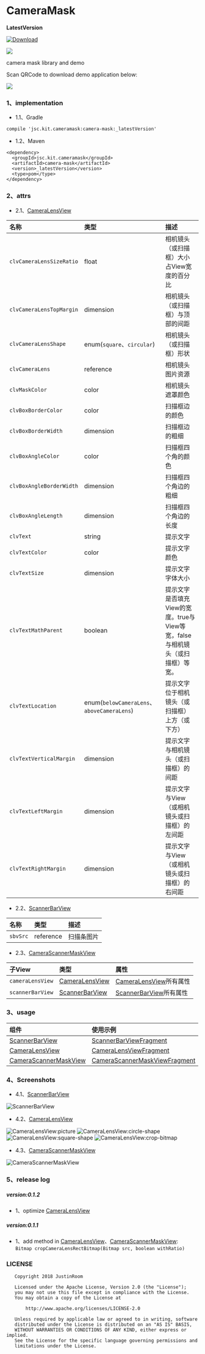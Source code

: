 # CameraMask
**LatestVersion**

[ ![Download](https://api.bintray.com/packages/justinquote/maven/camera-mask/images/download.svg) ](https://bintray.com/justinquote/maven/camera-mask/_latestVersion)

<a href='https://bintray.com/justinquote/maven/camera-mask?source=watch' alt='Get automatic notifications about new "camera-mask" versions'><img src='https://www.bintray.com/docs/images/bintray_badge_color.png'></a>

camera mask library and demo


Scan QRCode to download demo application below:

![](/output/camera_mask_demo_qr_code.png)

### 1、implementation
+ 1.1、Gradle
```
compile 'jsc.kit.cameramask:camera-mask:_latestVersion'
```
+ 1.2、Maven
```
<dependency>
  <groupId>jsc.kit.cameramask</groupId>
  <artifactId>camera-mask</artifactId>
  <version>_latestVersion</version>
  <type>pom</type>
</dependency>
```

### 2、attrs
+ 2.1、[CameraLensView](/cameraMaskLibrary/src/main/java/jsc/kit/cameramask/CameraLensView.java)

| 名称 | 类型 | 描述 |
|:---|:---|:---|
|`clvCameraLensSizeRatio`|float|相机镜头（或扫描框）大小占View宽度的百分比|
|`clvCameraLensTopMargin`|dimension|相机镜头（或扫描框）与顶部的间距|
|`clvCameraLensShape`|enum(`square`、`circular`)|相机镜头（或扫描框）形状|
|`clvCameraLens`|reference|相机镜头图片资源|
|`clvMaskColor`|color|相机镜头遮罩颜色|
|`clvBoxBorderColor`|color|扫描框边的颜色|
|`clvBoxBorderWidth`|dimension|扫描框边的粗细|
|`clvBoxAngleColor`|color|扫描框四个角的颜色|
|`clvBoxAngleBorderWidth`|dimension|扫描框四个角边的粗细|
|`clvBoxAngleLength`|dimension|扫描框四个角边的长度|
|`clvText`|string|提示文字|
|`clvTextColor`|color|提示文字颜色|
|`clvTextSize`|dimension|提示文字字体大小|
|`clvTextMathParent`|boolean|提示文字是否填充View的宽度。true与View等宽，false与相机镜头（或扫描框）等宽。|
|`clvTextLocation`|enum(`belowCameraLens`、`aboveCameraLens`)|提示文字位于相机镜头（或扫描框）上方（或下方）|
|`clvTextVerticalMargin`|dimension|提示文字与相机镜头（或扫描框）的间距|
|`clvTextLeftMargin`|dimension|提示文字与View（或相机镜头或扫描框）的左间距|
|`clvTextRightMargin`|dimension|提示文字与View（或相机镜头或扫描框）的右间距|

+ 2.2、[ScannerBarView](/cameraMaskLibrary/src/main/java/jsc/kit/cameramask/ScannerBarView.java)

| 名称 | 类型 | 描述 |
|:---|:---|:---|
|`sbvSrc`|reference|扫描条图片|


+ 2.3、[CameraScannerMaskView](/cameraMaskLibrary/src/main/java/jsc/kit/cameramask/CameraScannerMaskView.java)

| 子View | 类型 | 属性 |
|:---|:---|:---|
|`cameraLensView`|[CameraLensView](/cameraMaskLibrary/src/main/java/jsc/kit/cameramask/CameraLensView.java)|[CameraLensView](/cameraMaskLibrary/src/main/java/jsc/kit/cameramask/CameraLensView.java)所有属性|
|`scannerBarView`|[ScannerBarView](/cameraMaskLibrary/src/main/java/jsc/kit/cameramask/ScannerBarView.java)|[ScannerBarView](/cameraMaskLibrary/src/main/java/jsc/kit/cameramask/ScannerBarView.java)所有属性|

### 3、usage
| 组件 | 使用示例 |
|:---|:---|
|[ScannerBarView](/cameraMaskLibrary/src/main/java/jsc/kit/cameramask/ScannerBarView.java)|[ScannerBarViewFragment](/app/src/main/java/jsc/exam/com/cameramask/fragments/ScannerBarViewFragment.java)|
|[CameraLensView](/cameraMaskLibrary/src/main/java/jsc/kit/cameramask/CameraLensView.java)|[CameraLensViewFragment](/app/src/main/java/jsc/exam/com/cameramask/fragments/CameraLensViewFragment.java)|
|[CameraScannerMaskView](/cameraMaskLibrary/src/main/java/jsc/kit/cameramask/CameraScannerMaskView.java)|[CameraScannerMaskViewFragment](/app/src/main/java/jsc/exam/com/cameramask/fragments/CameraScannerMaskViewFragment.java)|

### 4、Screenshots
+ 4.1、[ScannerBarView](/cameraMaskLibrary/src/main/java/jsc/kit/cameramask/ScannerBarView.java)

![ScannerBarView](/output/shots/scanner_bar_view_s.png)

+ 4.2、[CameraLensView](/cameraMaskLibrary/src/main/java/jsc/kit/cameramask/CameraLensView.java)

![CameraLensView:picture](/output/shots/camera_lens_view_pic_s.png)
![CameraLensView:circle-shape](/output/shots/camera_lens_view_circle_s.png)
![CameraLensView:square-shape](/output/shots/camera_lens_view_square_s.png)
![CameraLensView:crop-bitmap](/output/shots/camera_lens_view_bitmap_s.png)

+ 4.3、[CameraScannerMaskView](/cameraMaskLibrary/src/main/java/jsc/kit/cameramask/CameraScannerMaskView.java)

![CameraScannerMaskView](/output/shots/camera_scanner_mask_view_s.png)

### 5、release log

##### version:0.1.2
+ 1、optimize [CameraLensView](/cameraMaskLibrary/src/main/java/jsc/kit/cameramask/CameraLensView.java)

##### version:0.1.1
+ 1、add method in [CameraLensView](/cameraMaskLibrary/src/main/java/jsc/kit/cameramask/CameraLensView.java)、[CameraScannerMaskView](/cameraMaskLibrary/src/main/java/jsc/kit/cameramask/CameraScannerMaskView.java):  
`Bitmap cropCameraLensRectBitmap(Bitmap src, boolean withRatio)`

### LICENSE
```
   Copyright 2018 JustinRoom

   Licensed under the Apache License, Version 2.0 (the "License");
   you may not use this file except in compliance with the License.
   You may obtain a copy of the License at

       http://www.apache.org/licenses/LICENSE-2.0

   Unless required by applicable law or agreed to in writing, software
   distributed under the License is distributed on an "AS IS" BASIS,
   WITHOUT WARRANTIES OR CONDITIONS OF ANY KIND, either express or implied.
   See the License for the specific language governing permissions and
   limitations under the License.
```
